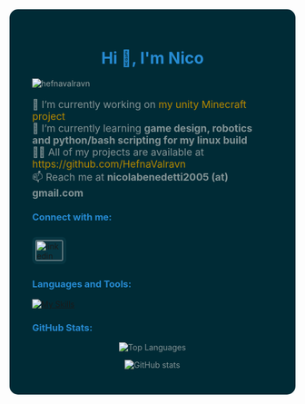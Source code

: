 <!-- Solarized Dark themed container -->
<div style="background-color: #002b36; color: #839496; padding: 30px 40px; border-radius: 15px; font-family: -apple-system, BlinkMacSystemFont, 'Segoe UI', Helvetica, Arial, sans-serif;">

<h1 align="center" style="color: #268bd2;">Hi 👋, I'm Nico</h1>

<p align="left" style="color: #93a1a1;">
  <img src="https://komarev.com/ghpvc/?username=hefnavalravn&label=Profile%20views&color=268bd2&style=flat" alt="hefnavalravn" />
</p>

<ul style="list-style-type: none; padding-left: 0; color: #839496; font-size: 1.1rem;">
  <li>🔭 I’m currently working on <a href="https://github.com/HefnaValravn/3Dunity-minecraft-project" style="color: #b58900; text-decoration: none;">my unity Minecraft project</a></li>
  <li>🌱 I’m currently learning <strong>game design, robotics and python/bash scripting for my linux build</strong></li>
  <li>👨‍💻 All of my projects are available at <a href="https://github.com/HefnaValravn" style="color: #b58900; text-decoration: none;">https://github.com/HefnaValravn</a></li>
  <li>📫 Reach me at <strong>nicolabenedetti2005 (at) gmail.com</strong></li>
</ul>

<h3 align="left" style="color: #268bd2; margin-bottom: 25px;">Connect with me:</h3>

<p align="left" style="margin-bottom: 25px;">
  <a href="https://linkedin.com/in/nicolasbenedettigonzalez" target="_blank" rel="noreferrer" style="display:inline-block;">
    <img align="center" src="https://raw.githubusercontent.com/rahuldkjain/github-profile-readme-generator/master/src/images/icons/Social/linked-in-alt.svg" alt="linkedin" height="36" width="48" style="background: #073642; border-radius: 8px; padding: 6px;" />
  </a>
</p>

<h3 align="left" style="color: #268bd2;">Languages and Tools:</h3>

[![My Skills](https://skillicons.dev/icons?i=azure,bash,blender,cs,css,cypress,docker,express,git,githubactions,gherkin,html,java,js,jest,linux,md,nextjs,nodejs,npm,postgres,prisma,py,react,sass,sklearn,spring,tailwind,ts,unity)](https://skillicons.dev)


<h3 align="left" style="color: #268bd2;">GitHub Stats:</h3>

<p align="center">
  <img alt="Top Languages" src="https://github-readme-stats.vercel.app/api/top-langs/?username=hefnavalravn&layout=compact&theme=solarized-dark" />
</p>

<p align="center">
  <img alt="GitHub stats" src="https://github-readme-stats.vercel.app/api?username=hefnavalravn&show_icons=true&theme=solarized-dark&hide_border=true&count_private=true" />
</p>

</div>
